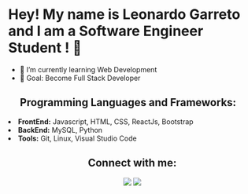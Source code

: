 <h1> Hey! My name is Leonardo Garreto and I am a Software Engineer Student ! 👋 </h1>

- 🌱 I’m currently learning Web Development 
- 🥅 Goal: Become Full Stack Developer

<div style="display: inline_block" align="left">
<ul> <h2> Programming Languages and Frameworks: </h2></ul>
<li><strong>FrontEnd:</strong> Javascript, HTML, CSS, ReactJs, Bootstrap </li>
<li><strong>BackEnd:</strong> MySQL, Python</li>
<li><strong>Tools:</strong> Git, Linux, Visual Studio Code</li>
</div>

<div align="center"> 
  <h2>Connect with me:</h2>
  <a href="mailto:leonardogarreto@gmail.com"><img src="https://img.shields.io/badge/-Gmail-%23333?style=for-the-badge&logo=gmail&logoColor=white" target="_blank"></a>
  <a href="https://www.linkedin.com/in/leonardogarreto/" target="_blank"><img src="https://img.shields.io/badge/-LinkedIn-%230077B5?style=for-the-badge&logo=linkedin&logoColor=white" target="_blank"></a>  
</div>
<br />


  


